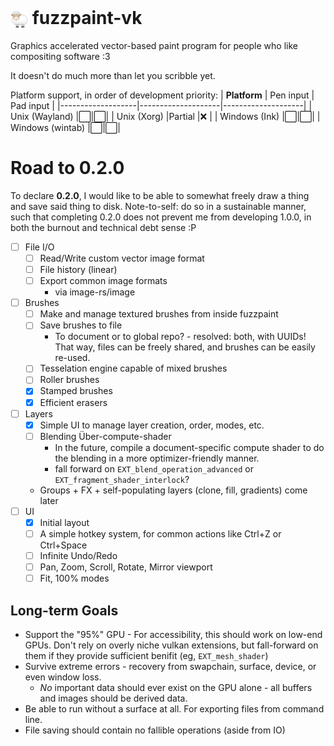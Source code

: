 # <img src="https://raw.githubusercontent.com/googlefonts/noto-emoji/main/svg/emoji_u1f411.svg" alt="Baa" title="Baa" style="position:relative;bottom: -0.2em;width:1em;"/> fuzzpaint-vk

Graphics accelerated vector-based paint program for people who like compositing software :3

It doesn't do much more than let you scribble yet.

Platform support, in order of development priority:
| **Platform**      | Pen input          | Pad input          |
|-------------------|--------------------|--------------------|
| Unix (Wayland)    |:white_large_square:|:white_large_square:|
| Unix (Xorg)       |Partial             |:x:                 |
| Windows (Ink)     |:white_large_square:|:white_large_square:|
| Windows (wintab)  |:white_large_square:|:white_large_square:|

# Road to **0.2.0**
To declare **0.2.0**, I would like to be able to somewhat freely draw a thing and save said thing to disk. Note-to-self: do so in a sustainable manner, such that completing 0.2.0 does not prevent me from developing 1.0.0, in both the burnout and technical debt sense :P

 - [ ] File I/O
   - [ ] Read/Write custom vector image format
   - [ ] File history (linear)
   - [ ] Export common image formats
     - via image-rs/image
 - [ ] Brushes
   - [ ] Make and manage textured brushes from inside fuzzpaint
   - [ ] Save brushes to file
     - To document or to global repo? - resolved: both, with UUIDs! That way, files can be freely shared, and brushes can be easily re-used.
   - [ ] Tesselation engine capable of mixed brushes
   - [ ] Roller brushes
   - [X] Stamped brushes
   - [X] Efficient erasers
 - [ ] Layers
   - [X] Simple UI to manage layer creation, order, modes, etc.
   - [ ] Blending Über-compute-shader 
     - In the future, compile a document-specific compute shader to do the blending in a more optimizer-friendly manner.
     - fall forward on `EXT_blend_operation_advanced` or `EXT_fragment_shader_interlock`?
   - Groups + FX + self-populating layers (clone, fill, gradients) come later
 - [ ] UI
   - [X] Initial layout
   - [ ] A simple hotkey system, for common actions like Ctrl+Z or Ctrl+Space
   - [ ] Infinite Undo/Redo
   - [ ] Pan, Zoom, Scroll, Rotate, Mirror viewport
   - [ ] Fit, 100% modes

## Long-term Goals
 * Support the "95%" GPU - For accessibility, this should work on low-end GPUs. Don't rely on overly niche vulkan extensions, but fall-forward on them if they provide sufficient benifit (eg, `EXT_mesh_shader`)
 * Survive extreme errors - recovery from swapchain, surface, device, or even window loss.
   * *No* important data should ever exist on the GPU alone - all buffers and images should be derived data.
 * Be able to run without a surface at all. For exporting files from command line.
 * File saving should contain no fallible operations (aside from IO)